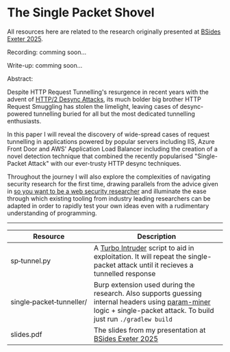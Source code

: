 # The Single Packet Shovel

All resources here are related to the research originally presented at [BSides Exeter 2025](https://bsidesexeter.co.uk/). 

Recording: comming soon...

Write-up: comming soon...

Abstract:

Despite HTTP Request Tunnelling's resurgence in recent years with the advent of [HTTP/2 Desync Attacks](https://portswigger.net/research/http2#h2desync), its much bolder big brother HTTP Request Smuggling has stolen the limelight, leaving cases of desync-powered tunnelling buried for all but the most dedicated tunnelling enthusiasts. 

In this paper I will reveal the discovery of wide-spread cases of request tunnelling in applications powered by popular servers including IIS, Azure Front Door and AWS' Application Load Balancer including the creation of a novel detection technique that combined the recently popularised "Single-Packet Attack" with our ever-trusty HTTP desync techniques. 

Throughout the journey I will also explore the complexities of navigating security research for the first time, drawing parallels from the advice given in [so you want to be a web security researcher](https://portswigger.net/research/so-you-want-to-be-a-web-security-researcher) and illuminate the ease through which existing tooling from industry leading researchers can be adapted in order to rapidly test your own ideas even with a rudimentary understanding of programming.

---

|Resource|Description|
|-|-|
|sp&#x2011;tunnel.py|A [Turbo Intruder](https://github.com/PortSwigger/turbo-intruder) script to aid in exploitation. It will repeat the single-packet attack until it recieves a tunnelled response| 
|single&#x2011;packet&#x2011;tunneller/|Burp extension used during the research. Also supports guessing internal headers using [param-miner](https://github.com/PortSwigger/param-miner) logic + single-packet attack. To build just run `./gradlew build`|
|slides.pdf|The slides from my presentation at [BSides Exeter 2025](https://bsidesexeter.co.uk/)|


